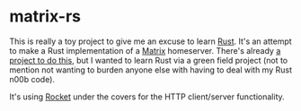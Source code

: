 # matrix-rs

This is really a toy project to give me an excuse to learn [Rust](https://www.rust-lang.org/). It's an attempt to make a Rust
implementation of a [Matrix](http://matrix.org/) homeserver. There's already [a project to do this](https://github.com/ruma/ruma),
but I wanted to learn Rust via a green field project (not to mention not wanting to burden anyone else with having to deal with my
Rust n00b code).

It's using [Rocket](https://rocket.rs/) under the covers for the HTTP client/server functionality.